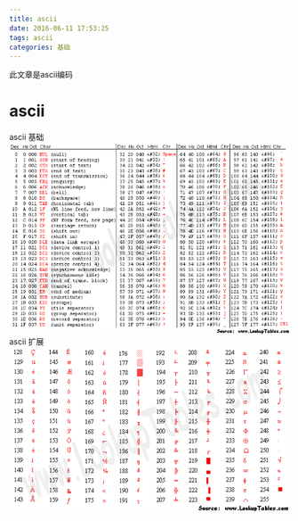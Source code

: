 ```yaml
---
title: ascii
date: 2016-06-11 17:53:25
tags: ascii
categories: 基础
---
```

此文章是ascii编码
<!--more-->

# ascii

ascii 基础
<img src="/site_files/asciifull.gif" />
ascii 扩展
<img src="/site_files/asciiextend.gif" />
